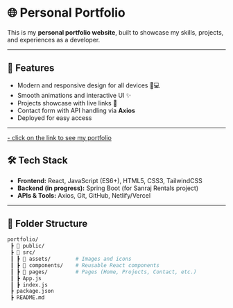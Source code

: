 # 🌐 Personal Portfolio

This is my **personal portfolio website**, built to showcase my skills, projects, and experiences as a developer.  

---

## 🚀 Features
- Modern and responsive design for all devices 📱💻  
- Smooth animations and interactive UI ✨  
- Projects showcase with live links 🔗  
- Contact form with API handling via **Axios**  
- Deployed for easy access  

---

[- click on the link to see my portfolio](https://tanishportfolio29.netlify.app/)


## 🛠️ Tech Stack
- **Frontend:** React, JavaScript (ES6+), HTML5, CSS3, TailwindCSS  
- **Backend (in progress):** Spring Boot (for Sanraj Rentals project)  
- **APIs & Tools:** Axios, Git, GitHub, Netlify/Vercel  

---

## 📂 Folder Structure
```bash
portfolio/
 ┣ 📂 public/
 ┣ 📂 src/
 ┃ ┣ 📂 assets/        # Images and icons
 ┃ ┣ 📂 components/    # Reusable React components
 ┃ ┣ 📂 pages/         # Pages (Home, Projects, Contact, etc.)
 ┃ ┣ App.js
 ┃ ┣ index.js
 ┣ package.json
 ┣ README.md
